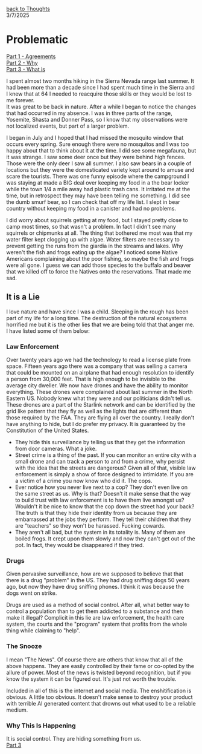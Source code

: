 [back to Thoughts](https://github.com/Marking-Time/Thoughts/tree/main)  
3/7/2025  
# Problematic
[Part 1 - Agreements](https://github.com/Marking-Time/Thoughts/blob/main/agreements.md)   
[Part 2 - Why](https://github.com/Marking-Time/Thoughts/blob/main/why.md)   
[Part 3 - What is](https://github.com/Marking-Time/Thoughts/blob/main/what_is.md)   

I spent almost two months hiking in the Sierra Nevada range last summer.  It had been more than a decade since I had spent much time in the Sierra and I knew that at 64 I needed to reacquire those skills or they would be lost to me forever.  
It was great to be back in nature. After a while I began to notice the changes that had occurred in my absence.  I was in three parts of the range, Yosemite, Shasta and Donner Pass, so I know that my observations were not localized events, but part of a larger problem.   

I began in July and I hoped that I had missed the mosquito window that occurs every spring.  Sure enough there were no mosquitos and I was too happy about that to think about it at the time.  I did see some megafauna, but it was strange. I saw some deer once but they were behind high fences.  Those were the only deer I saw all summer.  I also saw bears in a couple of locations but they were the domesticated variety kept around to amuse and scare the tourists. There was one funny episode where the campground I was staying at made a BIG deal over keeping my food in a the bear locker while the town 1/4 a mile away had plastic trash cans.  It irritated me at the time, but in retrospect they may have been telling me something. I did see the dumb smurf bear, so I can check that off my life list.  I slept in bear country without keeping my food in a canister and had no problems. 

I did worry about squirrels getting at my food, but I stayed pretty close to camp most times, so that wasn't a problem. In fact I didn't see many squirrels or chipmunks at all. The thing that bothered me most was that my water filter kept clogging up with algae. Water filters are necessary to prevent getting the runs from  the giardia in the streams and lakes.  Why weren't the fish and frogs eating up the algae? I noticed some Native Americans complaining about the poor fishing, so maybe the fish and frogs were all gone. I guess we can add those species to the buffalo and beaver that we killed off to force the Natives onto the reservations. That made me sad.

## It is a Lie

I love nature and have since I was a child. Sleeping in the rough has been part of my life for a long time. The destruction of the natural ecosystems horrified me but it is the other lies that we are being told that that anger me. I have listed some of them below:
  
### Law Enforcement
Over twenty years ago we had the technology to read a license plate from space.  Fifteen years ago there was a company that was selling a camera that could be mounted on an airplane that had enough resolution to identify a person from 30,000 feet.  That is high enough to be invisible to the average city dweller. We now have drones and have the ability to monitor everything. These drones were complained about last summer in the North Eastern US. Nobody knew what they were and our politicians didn't tell us. These drones are a part of the Starlink network and can be identified by the grid like pattern that they fly as well as the lights that are different than those required by the FAA. They are flying all over the country. I really don't have anything to hide, but I do prefer my privacy. It is guaranteed by the Constitution of the United States.
- They hide this surveillance by telling us that they get the information from door cameras. What a joke. 
- Street crime is a thing of the past. If you can monitor an entire city with a small drone and can track a person to and from a crime, why persist with the idea that the streets are dangerous? Given all of that, visible law enforcement is simply a show of force designed to intimidate. If you are a victim of a crime you now know who did it. The cops.
- Ever notice how you never live next to a cop? They don't even live on the same street as us. Why is that? Doesn't it make sense that the way to build trust with law enforcement is to have them live amongst us? Wouldn't it be nice to know that the cop down the street had your back? The truth is that they hide their identity from us because they are embarrassed at the jobs they perform. They tell their children that they are "teachers" so they won't be harassed. Fucking cowards.
- They aren't all bad, but the system in its totality is. Many of them are boiled frogs. It crept upon them slowly and now they can't get out of the pot. In fact, they would be disappeared if they tried. 

### Drugs
Given pervasive surveillance, how are we supposed to believe that that there is a drug "problem" in the US. They had drug sniffing dogs 50 years ago, but now they have drug sniffing phones.  I think it was because the dogs went on strike.  

Drugs are used as a method of social control.  After all, what better way to control a population than to get them addicted to a substance and then make it illegal? Complicit in this lie are law enforcement, the health care system, the courts and the "program" system that profits from the whole thing while claiming to "help".

### The Snooze
I mean "The News". Of course there are others that know that all of the above happens.  They are easily controlled by their fame or co-opted by the allure of power. Most of the news is twisted beyond recognition, but if you know the system it can be figured out. It's just not worth the trouble.  

Included in all of this is the internet and social media.  The enshitification is obvious. A little too obvious. It doesn't make sense to destroy your product with terrible AI generated content that drowns out what used to be a reliable medium. 

### Why This Is Happening 
It is social control. They are hiding something from us.  
[Part 3](https://github.com/Marking-Time/Thoughts/blob/main/what_is.md)
